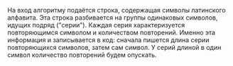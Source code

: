 На вход алгоритму подаётся строка, содержащая символы латинского алфавита.
Эта строка разбивается на группы одинаковых символов, идущих подряд ("серии").
Каждая серия характеризуется повторяющимся символом и количеством повторений.
Именно эта информация и записывается в код: сначала пишется длина серии повторяющихся символов,
затем сам символ. У серий длиной в один символ количество повторений будем опускать.